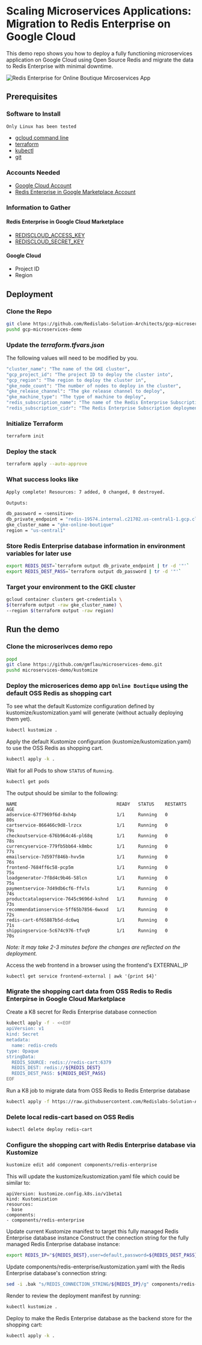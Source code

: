 # Scaling Microservices Applications: Migration to Redis Enterprise on Google Cloud
  
This demo repo shows you how to deploy a fully functioning microservices application on Google Cloud using Open Source Redis and migrate the data to Redis Enterprise with minimal downtime. 

![Redis Enterprise for Online Boutique Mircoservices App](./img/redis-enterprise.png)

## Prerequisites 
### Software to Install
`Only Linux has been tested`
* [gcloud command line](https://cloud.google.com/sdk/docs/install)
* [terraform](https://www.terraform.io/downloads)
* [kubectl](https://kubernetes.io/docs/tasks/tools/)
* [git](https://git-scm.com/book/en/v2/Getting-Started-Installing-Git)

### Accounts Needed
* [Google Cloud Account](https://console.cloud.google.com/)
* [Redis Enterprise in Google Marketplace Account](https://console.cloud.google.com/marketplace/product/redis-marketplace-isaas/redis-enterprise-cloud-flexible-plan)
### Information to Gather
#### Redis Enterprise in Google Cloud Marketplace
* [REDISCLOUD_ACCESS_KEY](https://docs.redis.com/latest/rc/api/get-started/enable-the-api/)
* [REDISCLOUD_SECRET_KEY](https://docs.redis.com/latest/rc/api/get-started/manage-api-keys/#secret)
#### Google Cloud
* Project ID
* Region
  
    
## Deployment
### Clone the Repo
```bash
git clone https://github.com/Redislabs-Solution-Architects/gcp-microservices-demo.git
pushd gcp-microservices-demo
```
### Update the *terraform.tfvars.json*
The following values will need to be modified by you.
```bash
"cluster_name": "The name of the GKE cluster",
"gcp_project_id": "The project ID to deploy the cluster into",
"gcp_region": "The region to deploy the cluster in",
"gke_node_count": "The number of nodes to deploy in the cluster",
"gke_release_channel": "The gke release channel to deploy",
"gke_machine_type": "The type of machine to deploy",
"redis_subscription_name": "The name of the Redis Enterprise Subscription",
"redis_subscription_cidr": "The Redis Enterprise Subscription deployment's CIDR"
```
### Initialize Terraform
```bash
terraform init
```
### Deploy the stack
```bash
terraform apply --auto-approve
```
### What success looks like  
```bash
Apply complete! Resources: 7 added, 0 changed, 0 destroyed.

Outputs:

db_password = <sensitive>
db_private_endpoint = "redis-19574.internal.c21702.us-central1-1.gcp.cloud.rlrcp.com:19574"
gke_cluster_name = "gke-online-boutique"
region = "us-central1"
```

### Store Redis Enterprise database information in environment variables for later use
```bash
export REDIS_DEST=`terraform output db_private_endpoint | tr -d '"'`
export REDIS_DEST_PASS=`terraform output db_password | tr -d '"'`
```
       
### Target your environment to the GKE cluster
```bash
gcloud container clusters get-credentials \
$(terraform output -raw gke_cluster_name) \
--region $(terraform output -raw region)
```
  
   
## Run the demo
### Clone the microserivces demo repo
```bash
popd
git clone https://github.com/gmflau/microservices-demo.git
pushd microservices-demo/kustomize
```
  
### Deploy the microserices demo app `Online Boutique` using the default OSS Redis as shopping cart 
To see what the default Kustomize configuration defined by kustomize/kustomization.yaml will generate (without actually deploying them yet).
```bash
kubectl kustomize .
```
Apply the default Kustomize configuration (kustomize/kustomization.yaml) to use the OSS Redis as shopping cart.
```bash
kubectl apply -k .
```
Wait for all Pods to show `STATUS` of `Running`.
```bash
kubectl get pods
```
The output should be similar to the following:
```
NAME                                     READY   STATUS    RESTARTS   AGE
adservice-67f7969f6d-8xh4p               1/1     Running   0          80s
cartservice-866466c9d8-lrzcx             1/1     Running   0          79s
checkoutservice-676b964c46-pl68q         1/1     Running   0          78s
currencyservice-779fb5bb64-k8mbc         1/1     Running   0          77s
emailservice-7d597f846b-hvv5m            1/1     Running   0          76s
frontend-7684ff6c58-pcp5m                1/1     Running   0          75s
loadgenerator-7f8d4c9b46-58lcn           1/1     Running   0          75s
paymentservice-7d49db6cf6-ffvls          1/1     Running   0          74s
productcatalogservice-7645c9696d-kshnd   1/1     Running   0          73s
recommendationservice-5ff65b7856-6wxxd   1/1     Running   0          72s
redis-cart-6f65887b5d-dc6wq              1/1     Running   0          71s
shippingservice-5c674c976-tfvq9          1/1     Running   0          70s
```
  
_Note: It may take 2-3 minutes before the changes are reflected on the deployment._

Access the web frontend in a browser using the frontend's EXTERNAL_IP
```
kubectl get service frontend-external | awk '{print $4}'
```
  
### Migrate the shopping cart data from OSS Redis to Redis Enterpirse in Google Cloud Marketplace
Create a K8 secret for Redis Enterprise database connection
```bash
kubectl apply -f - <<EOF
apiVersion: v1
kind: Secret
metadata:
  name: redis-creds
type: Opaque
stringData:
  REDIS_SOURCE: redis://redis-cart:6379
  REDIS_DEST: redis://${REDIS_DEST}
  REDIS_DEST_PASS: ${REDIS_DEST_PASS}
EOF
```   
Run a K8 job to migrate data from OSS Redis to Redis Enterprise database
```bash
kubectl apply -f https://raw.githubusercontent.com/Redislabs-Solution-Architects/gcp-microservices-demo/main/redis-migrator-job.yaml
```

### Delete local redis-cart based on OSS Redis
```bash
kubectl delete deploy redis-cart
```
 
### Configure the shopping cart with Redis Enterprise database via Kustomize
```bash
kustomize edit add component components/redis-enterprise
```
  
This will update the kustomize/kustomization.yaml file which could be similar to:
```
apiVersion: kustomize.config.k8s.io/v1beta1
kind: Kustomization
resources:
- base
components:
- components/redis-enterprise
```

Update current Kustomize manifest to target this fully managed Redis Enterprise database instance Construct the connection string for the fully managed Redis Enterprise database instance:
```bash
export REDIS_IP="${REDIS_DEST},user=default,password=${REDIS_DEST_PASS}"
```  
Update components/redis-enterprise/kustomization.yaml with the Redis Enterprise database's connection string:
```bash
sed -i .bak "s/REDIS_CONNECTION_STRING/${REDIS_IP}/g" components/redis-enterprise/kustomization.yaml
```

Render to review the deployment manifest by running:
```bash
kubectl kustomize .
```
  
Deploy to make the Redis Enterprise database as the backend store for the shopping cart:
```bash
kubectl apply -k .
```

 
